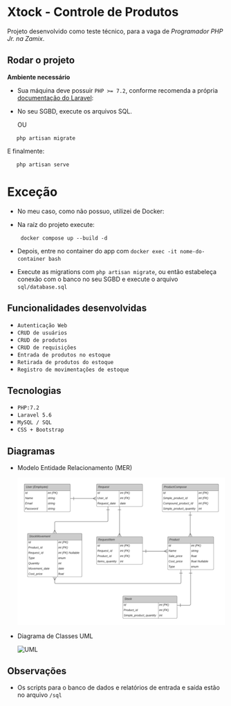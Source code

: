 # Xtock - Controle de Produtos

Projeto desenvolvido como teste técnico, para a vaga de *Programador PHP Jr. na Zamix*.

## Rodar o projeto

**Ambiente necessário**
   - Sua máquina deve possuir `PHP >= 7.2`, conforme recomenda a própria [documentação do Laravel](https://laravel.com/docs/5.6/installation): 
   - No seu SGBD, execute os arquivos SQL.
  
     OU
  
   ```
      php artisan migrate
   ```
   E finalmente:
   
   ```
      php artisan serve
   ```
# Exceção
   - No meu caso, como não possuo, utilizei de Docker:
   - Na raíz do projeto execute:
  
     ```
      docker compose up --build -d
     ```
   - Depois, entre no container do app com `docker exec -it nome-do-container bash`
   - Execute as migrations com `php artisan migrate`, ou então estabeleça conexão com o banco no seu SGBD e execute o arquivo `sql/database.sql`
   
## Funcionalidades desenvolvidas

- `Autenticação Web`
- `CRUD de usuários`
- `CRUD de produtos`
- `CRUD de requisições`
- `Entrada de produtos no estoque`
- `Retirada de produtos do estoque`
- `Registro de movimentações de estoque`

## Tecnologias

- `PHP:7.2`
- `Laravel 5.6`
- `MySQL / SQL`
- `CSS + Bootstrap`

## Diagramas

- Modelo Entidade Relacionamento (MER)
  
   ![MER](diagrams/MER/Zamix%20Teste%20-%20Modelo%20ER.png)

- Diagrama de Classes UML
  
   ![UML](diagrams/UML/Zamix%20Teste%20-%20Diagrama%20de%20Classes%20-%20Página%201.png)


## Observações

- Os scripts para o banco de dados e relatórios de entrada e saída estão no arquivo `/sql`
